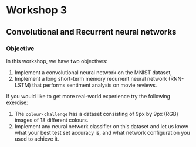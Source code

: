 # Workshop 3

## Convolutional and Recurrent neural networks

### Objective

In this workshop, we have two objectives:

1. Implement a convolutional neural network on the MNIST dataset,
2. Implement a long short-term memory recurrent neural network (RNN-LSTM) that performs sentiment analysis on movie reviews.

If you would like to get more real-world experience try the following exercise:

1. The `colour-challenge` has a dataset consisting of 9px by 9px (RGB) images of 18 different colours.
2. Implement any neural network classifier on this dataset and let us know what your best test set accuracy is, and what network configuration you used to achieve it.


